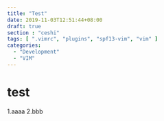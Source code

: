 ```yaml
---
title: "Test"
date: 2019-11-03T12:51:44+08:00
draft: true
section : "ceshi"
tags: [ ".vimrc", "plugins", "spf13-vim", "vim" ]
categories:
  - "Development"
  - "VIM"
---
```


# test
1.aaaa
2.bbb